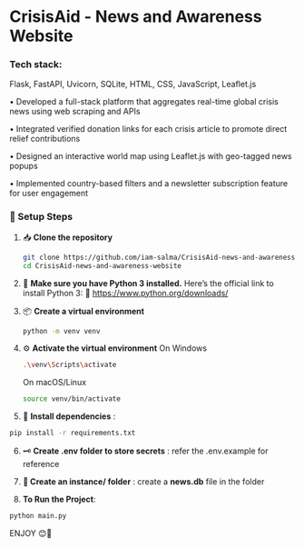 # CrisisAid - News and Awareness Website

### Tech stack:
  Flask, FastAPI, Uvicorn, SQLite, HTML, CSS, JavaScript, Leaflet.js


• Developed a full-stack platform that aggregates real-time global crisis news using web scraping and APIs

• Integrated verified donation links for each crisis article to promote direct relief contributions

• Designed an interactive world map using Leaflet.js with geo-tagged news popups

• Implemented country-based filters and a newsletter subscription feature for user engagement


### 🔧 Setup Steps

1. 📥 **Clone the repository**
    ```bash
    git clone https://github.com/iam-salma/CrisisAid-news-and-awareness-website.git
    cd CrisisAid-news-and-awareness-website
    ```

2. 🐍 **Make sure you have Python 3 installed.**
    Here’s the official link to install Python 3:
    🔗 https://www.python.org/downloads/
   
3. 📦 **Create a virtual environment**
    ```bash
    python -m venv venv
    ```
   
4. ⚙️ **Activate the virtual environment**
    On Windows
      ```bash
      .\venv\Scripts\activate
      ```
    On macOS/Linux
      ```bash
      source venv/bin/activate
      ```

5. 📌 **Install dependencies** :
  ```bash
  pip install -r requirements.txt
  ```

6. 🗝️ **Create .env folder to store secrets** :
    refer the .env.example for reference

7. **📂 Create an instance/ folder** :
    create a **news.db** file in the folder
  
8. **To Run the Project**:
  ```bash
  python main.py
  ```

ENJOY 😊🎉
